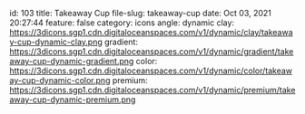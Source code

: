 id: 103
title: Takeaway Cup 
file-slug: takeaway-cup
date: Oct 03, 2021 20:27:44
feature: false
category: icons
angle: dynamic
clay: https://3dicons.sgp1.cdn.digitaloceanspaces.com/v1/dynamic/clay/takeaway-cup-dynamic-clay.png
gradient: https://3dicons.sgp1.cdn.digitaloceanspaces.com/v1/dynamic/gradient/takeaway-cup-dynamic-gradient.png
color: https://3dicons.sgp1.cdn.digitaloceanspaces.com/v1/dynamic/color/takeaway-cup-dynamic-color.png
premium: https://3dicons.sgp1.cdn.digitaloceanspaces.com/v1/dynamic/premium/takeaway-cup-dynamic-premium.png
